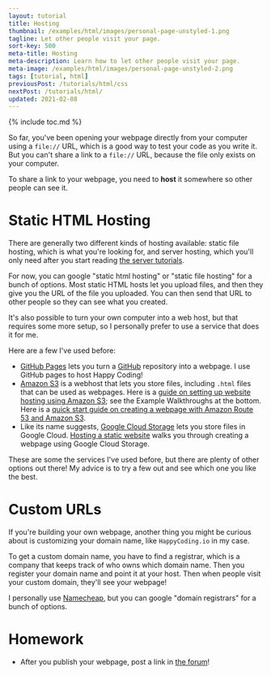 ```yaml
---
layout: tutorial
title: Hosting
thumbnail: /examples/html/images/personal-page-unstyled-1.png
tagline: Let other people visit your page.
sort-key: 500
meta-title: Hosting
meta-description: Learn how to let other people visit your page.
meta-image: /examples/html/images/personal-page-unstyled-2.png
tags: [tutorial, html]
previousPost: /tutorials/html/css
nextPost: /tutorials/html/
updated: 2021-02-08
---
```


{% include toc.md %}

So far, you've been opening your webpage directly from your computer using a `file://` URL, which is a good way to test your code as you write it. But you can't share a link to a `file://` URL, because the file only exists on your computer.

To share a link to your webpage, you need to **host** it somewhere so other people can see it.

# Static HTML Hosting

There are generally two different kinds of hosting available: static file hosting, which is what you're looking for, and server hosting, which you'll only need after you start reading [the server tutorials](/tutorials/java-server).

For now, you can google "static html hosting" or "static file hosting" for a bunch of options. Most static HTML hosts let you upload files, and then they give you the URL of the file you uploaded. You can then send that URL to other people so they can see what you created.

It's also possible to turn your own computer into a web host, but that requires some more setup, so I personally prefer to use a service that does it for me.

Here are a few I've used before:

- [GitHub Pages](https://pages.github.com/) lets you turn a [GitHub](https://github.com/) repository into a webpage. I use GitHub pages to host Happy Coding!
- [Amazon S3](https://aws.amazon.com/s3/) is a webhost that lets you store files, including `.html` files that can be used as webpages. Here is a [guide on setting up website hosting using Amazon S3](http://docs.aws.amazon.com/AmazonS3/latest/dev/WebsiteHosting.html); see the Example Walkthroughs at the bottom. Here is a [quick start guide on creating a webpage with Amazon Route 53 and Amazon S3](https://console.aws.amazon.com/quickstart-website/new).
- Like its name suggests, [Google Cloud Storage](https://cloud.google.com/storage) lets you store files in Google Cloud. [Hosting a static website](https://cloud.google.com/storage/docs/hosting-static-website) walks you through creating a webpage using Google Cloud Storage.

These are some the services I've used before, but there are plenty of other options out there! My advice is to try a few out and see which one you like the best.

# Custom URLs

If you're building your own webpage, another thing you might be curious about is customizing your domain name, like `HappyCoding.io` in my case.

To get a custom domain name, you have to find a registrar, which is a company that keeps track of who owns which domain name. Then you register your domain name and point it at your host. Then when people visit your custom domain, they'll see your webpage!

I personally use [Namecheap](https://www.namecheap.com/), but you can google "domain registrars" for a bunch of options.

# Homework

- After you publish your webpage, post a link in [the forum](http://forum.HappyCoding.io)!
